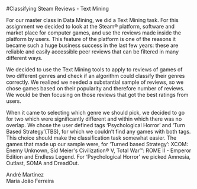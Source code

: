 #Classifying Steam Reviews - Text Mining
  
For our master class in Data Mining, we did a Text Mining task. For this assignment we decided to look at the Steam® platform, software and market place for computer games, and use the reviews made inside the platform by users. This feature of the platform is one of the reasons it became such a huge business success in the last few years: these are reliable and easily accessible peer reviews that can be filtered in many different ways.   
  
We decided to use the Text Mining tools to apply to reviews of games of two different genres and check if an algorithm could classify their genres correctly. We realized we needed a substantial sample of reviews, so we chose games based on their popularity and therefore number of reviews. We would be then focusing on those reviews that got the best ratings from users. 
  
When it came to selecting which genre we should pick, we decided to go for two which were significantly different and within which there was no overlap. We chose the user defined tags ‘Psychological Horror’ and ‘Turn Based Strategy’(TBS), for which we couldn’t find any games with both tags. This choice should make the classification task somewhat easier. The games that made up our sample were, for ‘Turned based Strategy’: XCOM: Enemy Unknown, Sid Meier's Civilization® V, Total War™: ROME II - Emperor Edition and Endless Legend. For ‘Psychological Horror’ we picked Amnesia, Outlast, SOMA and DreadOut. 
  
André Martinez  
Maria João Ferreira
